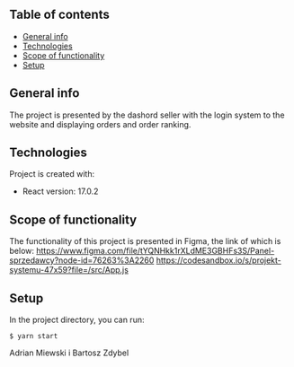 ## Table of contents
* [General info](#general-info)
* [Technologies](#technologies)
* [Scope of functionality](#Scope-of-functionality)
* [Setup](#setup)

## General info
The project is presented by the dashord seller with the login system to the website and displaying orders and order ranking.
	
## Technologies
Project is created with:
* React version: 17.0.2
	
## Scope of functionality
The functionality of this project is presented in Figma, the link of which is below: 
https://www.figma.com/file/tYQNHkk1rXLdME3GBHFs3S/Panel-sprzedawcy?node-id=76263%3A2260
https://codesandbox.io/s/projekt-systemu-47x59?file=/src/App.js


## Setup
In the project directory, you can run:

```
$ yarn start
```

Adrian Miewski i Bartosz Zdybel

